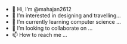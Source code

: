 - 👋 Hi, I’m @mahajan2612
- 👀 I’m interested in designing and travelling...
- 🌱 I’m currently learning computer science ...
- 💞️ I’m looking to collaborate on ...
- 📫 How to reach me ...

<!---
mahajan2612/mahajan2612 is a ✨ special ✨ repository because its `README.md` (this file) appears on your GitHub profile.
You can click the Preview link to take a look at your changes.
--->
